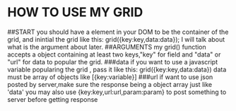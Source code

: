 # HOW TO USE MY GRID
##START
you should have a <table> element in your DOM to be the container of the grid,
and inintial the grid like this: grid({key:key,data:data});
I will talk about what is the argument about later.
##ARGUMENTS
my grid() function accepts a object containing at least two keys,"key" for field and "data" or "url"
for data to popular the grid.
###data
if you want to use a javascript variable popularing the grid , pass it like this:
grid({key:key,data:data})
data must be array of objects like [{key:variable}]
###url
if want to use json posted by server,make sure the response being a object array just like 'data'
you may also use {key:key,url:url,param:param} to post something to server before getting response

